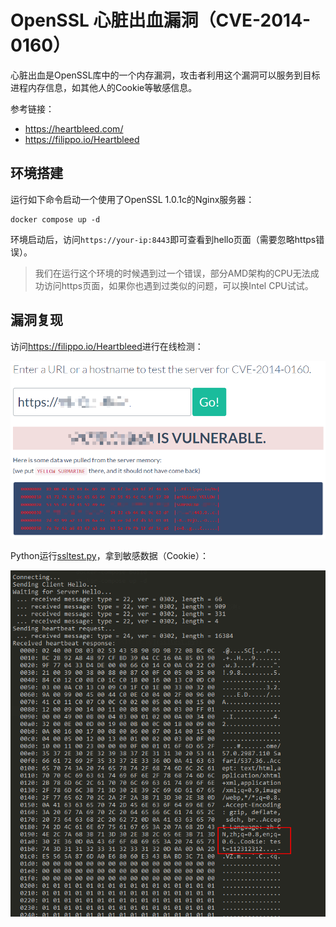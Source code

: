 # OpenSSL 心脏出血漏洞（CVE-2014-0160）

心脏出血是OpenSSL库中的一个内存漏洞，攻击者利用这个漏洞可以服务到目标进程内存信息，如其他人的Cookie等敏感信息。

参考链接：

- https://heartbleed.com/
- https://filippo.io/Heartbleed

## 环境搭建

运行如下命令启动一个使用了OpenSSL 1.0.1c的Nginx服务器：

```
docker compose up -d
```

环境启动后，访问`https://your-ip:8443`即可查看到hello页面（需要忽略https错误）。

> 我们在运行这个环境的时候遇到过一个错误，部分AMD架构的CPU无法成功访问https页面，如果你也遇到过类似的问题，可以换Intel CPU试试。

## 漏洞复现

访问<https://filippo.io/Heartbleed>进行在线检测：

![](1.png)

Python运行[ssltest.py](ssltest.py)，拿到敏感数据（Cookie）：

![](2.png)
